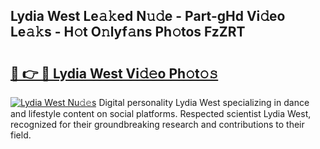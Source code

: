 ## Lydia West Le𝚊𝚔ed N𝚞𝚍e - Part-gHd Vi𝚍eo Le𝚊𝚔s - H𝚘t O𝚗lyf𝚊ns Ph𝚘tos FzZRT

# <h2><a href="http://hf226gk.feru.top/?c=Lydia+West">🔗 👉 🔴 Lydia West Vi𝚍𝚎o Ph𝚘t𝚘𝚜</a></h2>

[![Lydia West Nu𝚍𝚎s](https://i.imgur.com/0TWrTi3.gif)](http://hf226gk.feru.top/?c=Lydia+West)
Digital personality Lydia West specializing in dance and lifestyle content on social platforms. Respected scientist Lydia West, recognized for their groundbreaking research and contributions to their field. 
